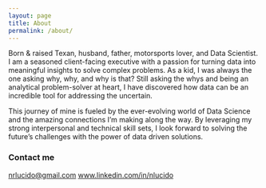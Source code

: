 ```yaml
---
layout: page
title: About
permalink: /about/
---
```


Born & raised Texan, husband, father, motorsports lover, and Data Scientist. I am a seasoned client-facing executive with a passion for turning data into meaningful insights to solve complex problems. As a kid, I was always the one asking why, why, and why is that? Still asking the whys and being an analytical problem-solver at heart, I have discovered how data can be an incredible tool for addressing the uncertain.

This journey of mine is fueled by the ever-evolving world of Data Science and the amazing connections I’m making along the way. By leveraging my strong interpersonal and technical skill sets, I look forward to solving the future’s challenges with the power of data driven solutions.

### Contact me

[nrlucido@gmail.com](mailto:nrlucido@gmail.com)
www.linkedin.com/in/nlucido
